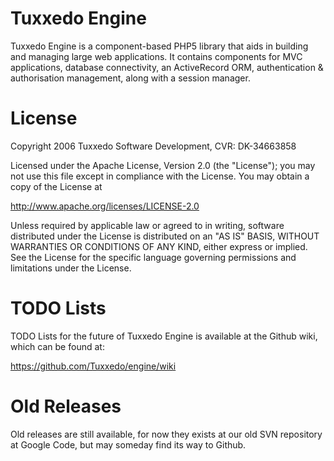 Tuxxedo Engine
==============

Tuxxedo Engine is a component-based PHP5 library that aids in building and
managing large web applications. It contains components for MVC applications,
database connectivity, an ActiveRecord ORM, authentication & authorisation 
management, along with a session manager.


License
=======

Copyright 2006 Tuxxedo Software Development, CVR: DK-34663858

Licensed under the Apache License, Version 2.0 (the "License");
you may not use this file except in compliance with the License.
You may obtain a copy of the License at

   http://www.apache.org/licenses/LICENSE-2.0

Unless required by applicable law or agreed to in writing, software
distributed under the License is distributed on an "AS IS" BASIS,
WITHOUT WARRANTIES OR CONDITIONS OF ANY KIND, either express or implied.
See the License for the specific language governing permissions and
limitations under the License.


TODO Lists
==========

TODO Lists for the future of Tuxxedo Engine is available at the Github wiki, 
which can be found at:

   https://github.com/Tuxxedo/engine/wiki


Old Releases
============

Old releases are still available, for now they exists at our old SVN 
repository at Google Code, but may someday find its way to Github.

